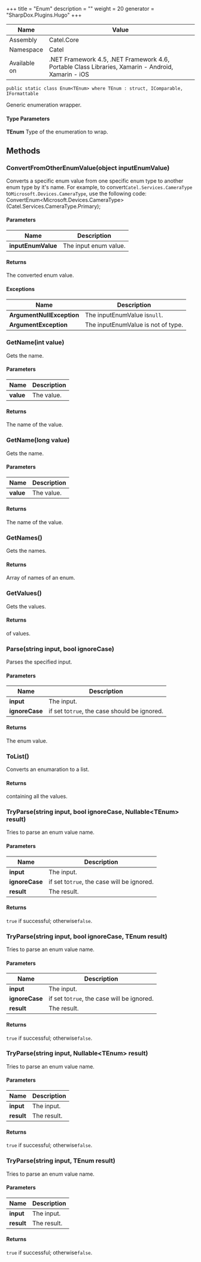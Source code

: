 

+++
title = "Enum" 
description = ""
weight = 20
generator = "SharpDox.Plugins.Hugo"
+++

Name|Value
---|---
Assembly|Catel.Core
Namespace|Catel
Available on|.NET Framework 4.5, .NET Framework 4.6, Portable Class Libraries, Xamarin - Android, Xamarin - iOS

```
public static class Enum<TEnum> where TEnum : struct, IComparable, IFormattable 
```

Generic enumeration wrapper.

#### Type Parameters

**TEnum**
Type of the enumeration to wrap.

## Methods

### ConvertFromOtherEnumValue(object inputEnumValue)

Converts a specific enum value from one specific enum type to another enum type by it's name. For example, to convert`Catel.Services.CameraType` to`Microsoft.Devices.CameraType`, use the following code: ConvertEnum&lt;Microsoft.Devices.CameraType&gt;(Catel.Services.CameraType.Primary);

#### Parameters

Name|Description
---|---
**inputEnumValue**|The input enum value.

#### Returns

The converted enum value.

#### Exceptions

Name|Description
---|---
**ArgumentNullException**|The inputEnumValue is`null`.
**ArgumentException**|The inputEnumValue is not of type.

### GetName(int value)

Gets the name.

#### Parameters

Name|Description
---|---
**value**|The value.

#### Returns

The name of the value.

### GetName(long value)

Gets the name.

#### Parameters

Name|Description
---|---
**value**|The value.

#### Returns

The name of the value.

### GetNames()

Gets the names.

#### Returns

Array of names of an enum.

### GetValues()

Gets the values.

#### Returns

of values.

### Parse(string input, bool ignoreCase)

Parses the specified input.

#### Parameters

Name|Description
---|---
**input**|The input.
**ignoreCase**|if set to`true`, the case should be ignored.

#### Returns

The enum value.

### ToList()

Converts an enumaration to a list.

#### Returns

containing all the values.

### TryParse(string input, bool ignoreCase, Nullable&lt;TEnum&gt; result)

Tries to parse an enum value name.

#### Parameters

Name|Description
---|---
**input**|The input.
**ignoreCase**|if set to`true`, the case will be ignored.
**result**|The result.

#### Returns

`true` if successful; otherwise`false`.

### TryParse(string input, bool ignoreCase, TEnum result)

Tries to parse an enum value name.

#### Parameters

Name|Description
---|---
**input**|The input.
**ignoreCase**|if set to`true`, the case will be ignored.
**result**|The result.

#### Returns

`true` if successful; otherwise`false`.

### TryParse(string input, Nullable&lt;TEnum&gt; result)

Tries to parse an enum value name.

#### Parameters

Name|Description
---|---
**input**|The input.
**result**|The result.

#### Returns

`true` if successful; otherwise`false`.

### TryParse(string input, TEnum result)

Tries to parse an enum value name.

#### Parameters

Name|Description
---|---
**input**|The input.
**result**|The result.

#### Returns

`true` if successful; otherwise`false`.

